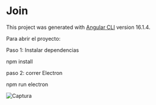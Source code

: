 # Join

This project was generated with [Angular CLI](https://github.com/angular/angular-cli) version 16.1.4.

Para abrir el proyecto:

Paso 1: Instalar dependencias

npm install

paso 2: correr Electron

npm run electron

![Captura](https://github.com/Keinlinks/join/assets/121351527/2664cb35-4005-4fd6-9175-044f0c05e32b)
